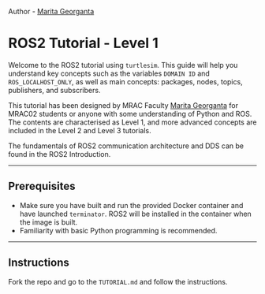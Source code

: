 Author - [Marita Georganta](https://www.linkedin.com/in/marita-georganta/) 

# ROS2 Tutorial - Level 1

Welcome to the ROS2 tutorial using `turtlesim`. This guide will help you understand key concepts such as the variables `DOMAIN ID` and `ROS_LOCALHOST_ONLY`, as well as main concepts: packages, nodes, topics, publishers, and subscribers.

This tutorial has been designed by MRAC Faculty [Marita Georganta](https://www.linkedin.com/in/marita-georganta/) for MRAC02 students or anyone with some understanding of Python and ROS. The contents are characterised as Level 1, and more advanced concepts are included in the Level 2 and Level 3 tutorials.

The fundamentals of ROS2 communication architecture and DDS can be found in the ROS2 Introduction.

---

## Prerequisites

- Make sure you have built and run the provided Docker container and have launched `terminator`. ROS2 will be installed in the container when the image is built.
- Familiarity with basic Python programming is recommended.

---

## Instructions

Fork the repo and go to the `TUTORIAL.md` and follow the instructions.